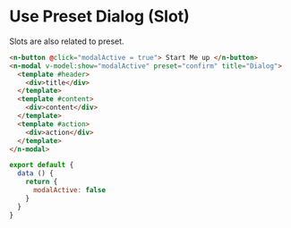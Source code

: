# Use Preset Dialog (Slot)

Slots are also related to preset.

```html
<n-button @click="modalActive = true"> Start Me up </n-button>
<n-modal v-model:show="modalActive" preset="confirm" title="Dialog">
  <template #header>
    <div>title</div>
  </template>
  <template #content>
    <div>content</div>
  </template>
  <template #action>
    <div>action</div>
  </template>
</n-modal>
```

```js
export default {
  data () {
    return {
      modalActive: false
    }
  }
}
```
